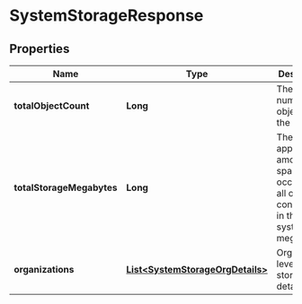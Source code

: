 

# SystemStorageResponse


## Properties

Name | Type | Description | Notes
------------ | ------------- | ------------- | -------------
**totalObjectCount** | **Long** | The total number of objects in the system |  [optional]
**totalStorageMegabytes** | **Long** | The approximate amount of space occupied by all object content files in the system in megabytes |  [optional]
**organizations** | [**List&lt;SystemStorageOrgDetails&gt;**](SystemStorageOrgDetails.md) | Organization level storage details |  [optional]



